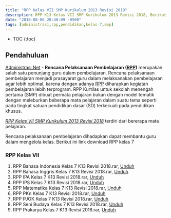 ```yaml
---
title: "RPP Kelas VII SMP Kurikulum 2013 Revisi 2018"
description: RPP K13 Kelas VII SMP Kurikulum 2013 Revisi 2018, Berikut ini adalah contoh RPP K13 Kelas 7.
date: "2018-08-06 20:48:09 -0500"
tags: [administrasi,rpp,pendidikan,kelas-7,smp]
---
```

* TOC
{:toc}

## Pendahuluan
[Administrasi.Net](/ "Administrasi.Net") - **Rencana Pelaksanaan Pembelajaran (<acronym title="Rencana Pelaksanaan Pembelajaran">RPP</acronym>)** merupakan salah satu penunjang guru dalam pembelajaran. Rencana pelaksanaan pembelajaran menjadi prasayarat guru dalam melaksanakan pembelajaran agar lebih optimal, karena dengan adanya <acronym title="Rencana Pelaksanaan Pembelajaran">RPP</acronym> diharapkan kegiatan pembelajaran lebih terprogram. RPP Kurtilas untuk sekolah menengah pertama (SMP) dibuat permata pelajaran bukan dengan model tematik dengan meleburkan beberapa mata pelajaran dalam suatu tema seperti pada tingkat satuan pendidikan dasar (SD) terkecuali pada pendidikan khusus.

*[RPP Kelas VII SMP Kurikulum 2013 Revisi 2018](/administrasi/rpp-kelas-vii-smp-kurikulum-2013-revisi-2018 "RPP Kelas VII SMP Kurikulum 2013 Revisi 2018")* terdiri dari bererapa mata pelajaran.

Rencana pelaksanaan pembelajaran dihadapkan dapat membantu guru dalam mengelola kelas. Berikut ini link download RPP kelas 7

### RPP Kelas VII
1. RPP Bahasa Indonesia Kelas 7 K13 Revisi 2018.rar,&nbsp;<a href="https://docs.google.com/uc?export=download&amp;id=1zn5bkuKdkRIR-tf-UmE7wlMpePpTqqes" rel="nofollow" target="_blank">Unduh</a><br />
2. RPP Bahasa Inggris Kelas 7 K13 Revisi 2018.rar,&nbsp;<a href="https://docs.google.com/uc?export=download&amp;id=1vE4TE9gvgoHeoz2Q0l5leSyqkMlxLuEw" target="_blank">Unduh</a><br />
3. RPP IPA Kelas 7 K13 Revisi 2018.rar,&nbsp;<a href="https://docs.google.com/uc?export=download&amp;id=1HjQsWahwdEzAMDy4WLIhnnjh0KqWy-aO" target="_blank">Unduh</a><br />
4. RPP IPS Kelas 7 K13 Revisi 2018.rar,&nbsp;<a href="#" rel="nofollow" target="_blank">Unduh</a><br />
5. RPP Matematika Kelas 7 K13 Revisi 2018.rar,&nbsp;<a href="https://docs.google.com/uc?export=download&amp;id=1DaLi3C7YGocuhMjBBF_ccPw3Ikxjtts6" target="_blank">Unduh</a><br />
6. RPP PKn Kelas 7 K13 Revisi 2018.rar,&nbsp;<a href="https://docs.google.com/uc?export=download&amp;id=1MyfC1OnGHdIHjv3IOYa1mxuxoeFgt7Qu" target="_blank">Unduh</a><br />
7. RPP PJOK Kelas 7 K13 Revisi 2018.rar,&nbsp;<a href="#" rel="nofollow" target="_blank">Unduh</a><br />
8. RPP Seni Budaya Kelas 7 K13 Revisi 2018.rar,&nbsp;<a href="https://docs.google.com/uc?export=download&amp;id=1HDiCCtFntIfRKvkCp2mXVgxB3ORdKmD-" target="_blank">Unduh</a><br />
9. RPP Prakarya Kelas 7 K13 Revisi 2018.rar,&nbsp;<a href="https://docs.google.com/uc?export=download&amp;id=17pDeuzLOs7k4qD44oPav2XkkSddj7ln_" target="_blank">Unduh</a><br />
